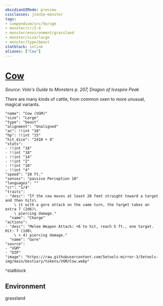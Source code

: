 ```yaml
---
obsidianUIMode: preview
cssclasses: json5e-monster
tags:
- compendium/src/5e/vgm
- monster/cr/1-4
- monster/environment/grassland
- monster/size/large
- monster/type/beast
statblock: inline
aliases: ["Cow"]
---
```

# [Cow](Mechanics\bestiary\beast/cow-vgm.md)
*Source: Volo's Guide to Monsters p. 207, Dragon of Icespire Peak*  

There are many kinds of cattle, from common oxen to more unusual, magical variants.

```statblock
"name": "Cow (VGM)"
"size": "Large"
"type": "beast"
"alignment": "Unaligned"
"ac": !!int "10"
"hp": !!int "15"
"hit_dice": "2d10 + 4"
"stats":
- !!int "18"
- !!int "10"
- !!int "14"
- !!int "2"
- !!int "10"
- !!int "4"
"speed": "30 ft."
"senses": "passive Perception 10"
"languages": ""
"cr": "1/4"
"traits":
- "desc": "If the cow moves at least 20 feet straight toward a target and then hits\
    \ it with a gore attack on the same turn, the target takes an extra 7 (2d6)\
    \ piercing damage."
  "name": "Charge"
"actions":
- "desc": "Melee Weapon Attack: +6 to hit, reach 5 ft., one target. Hit: 7 (1d6\
    \ + 4) piercing damage."
  "name": "Gore"
"source":
- "VGM"
- "DIP"
"image": "https://raw.githubusercontent.com/5etools-mirror-3/5etools-img/main/bestiary/tokens/VGM/Cow.webp"
```
^statblock

## Environment

grassland
